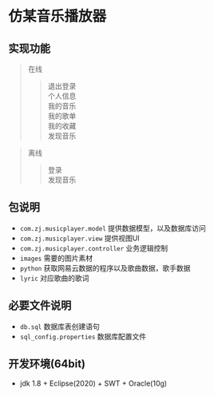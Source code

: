 # 仿某音乐播放器
## 实现功能
  > 在线
  >> 退出登录 <br>
     个人信息 <br>
     我的音乐 <br>
     我的歌单 <br>
     我的收藏 <br>
     发现音乐 <br>
     
  > 离线
  >> 登录 <br>
     发现音乐 <br> 
      
## 包说明
   * `com.zj.musicplayer.model` 提供数据模型，以及数据库访问
   * `com.zj.musicplayer.view` 提供视图UI
   * `com.zj.musicplayer.controller` 业务逻辑控制
   * `images` 需要的图片素材
   * `python` 获取网易云数据的程序以及歌曲数据，歌手数据
   * `lyric` 对应歌曲的歌词

## 必要文件说明
   * `db.sql` 数据库表创建语句
   * `sql_config.properties` 数据库配置文件
   
## 开发环境(64bit)
   * jdk 1.8 + Eclipse(2020) + SWT + Oracle(10g)
